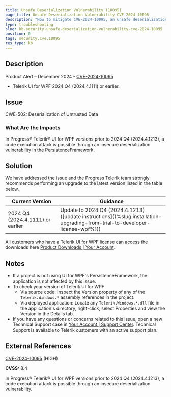 ```yaml
---
title: Unsafe Deserialization Vulnerability (10095)
page_title: Unsafe Deserialization Vulnerability CVE-2024-10095
description: "How to mitigate CVE-2024-10095, an unsafe deserialization vulnerability."
type: troubleshooting
slug: kb-security-unsafe-deserialization-vulnerability-cve-2024-10095
position: 0
tags: security,cve,10095
res_type: kb
---
```


## Description

Product Alert – December 2024 - [CVE-2024-10095](https://www.cve.org/CVERecord?id=CVE-2024-10095)

- Telerik UI for WPF 2024 Q4 (2024.4.1111) or earlier.

## Issue

CWE-502: Deserialization of Untrusted Data

### What Are the Impacts

In Progress® Telerik® UI for WPF versions prior to 2024 Q4 (2024.4.1213), a code execution attack is possible through an insecure deserialization vulnerability in the PersistenceFramework.

## Solution

We have addressed the issue and the Progress Telerik team strongly recommends performing an upgrade to the latest version listed in the table below.

| Current Version | Guidance |
|-----------------|----------|
| 2024 Q4 (2024.4.1111) or earlier | Update to 2024 Q4 (2024.4.1213) ([update instructions]({%slug installation-upgrading-from-trial-to-developer-license-wpf%})) |

All customers who have a Telerik UI for WPF license can access the downloads here [Product Downloads | Your Account](https://www.telerik.com/account/downloads/product-download?product=RCWPF).

## Notes

- If a project is not using UI for WPF's PersistenceFramework, the application is not affected by this issue.
- To check your version of Telerik UI for WPF
  - Via source code: Inspect the Version property of any of the `Telerik.Windows.*` assembly references in the project.
  - Via deployed application: Locate any `Telerik.Windows.*.dll` file in the application's directory, right-click, select Properties and view the Version in the Details tab.
- If you have any questions or concerns related to this issue, open a new Technical Support case in [Your Account | Support Center](https://www.telerik.com/account/support-center/contact-us/). Technical Support is available to Telerik customers with an active support plan.

## External References

[CVE-2024-10095](https://www.cve.org/CVERecord?id=CVE-2024-10095) (HIGH)

**CVSS:** 8.4

In Progress® Telerik® UI for WPF versions prior to 2024 Q4 (2024.4.1213), a code execution attack is possible through an insecure deserialization vulnerability.